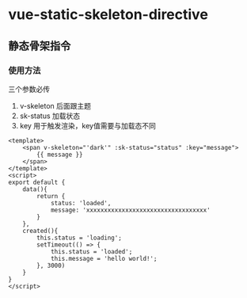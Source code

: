 # vue-static-skeleton-directive
## 静态骨架指令

### 使用方法
三个参数必传 
1. v-skeleton 后面跟主题
2. sk-status 加载状态
3. key 用于触发渲染，key值需要与加载态不同
```vue
<template>
    <span v-skeleton="'dark'" :sk-status="status" :key="message">
        {{ message }}
    </span>
</template>
<script>
export default {
    data(){
        return {
            status: 'loaded',
            message: 'xxxxxxxxxxxxxxxxxxxxxxxxxxxxxxxxxx'
        }
    },
    created(){
        this.status = 'loading';
        setTimeout(() => {
            this.status = 'loaded';
            this.message = 'hello world!';
        }, 3000)
    }
}
</script>
```